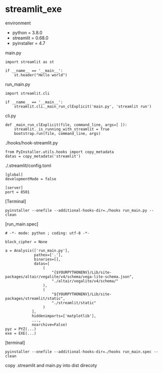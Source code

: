 # streamlit_exe

environment

- python = 3.8.0
- streamlit = 0.68.0
- pyinstaller = 4.7

main.py
```
import streamlit as st

if __name__ == '__main__':
    st.header("Hello world")
```
run_main.py
```
import streamlit.cli

if __name__ == '__main__':
    streamlit.cli._main_run_clExplicit('main.py', 'streamlit run')
```
cli.py
```
def _main_run_clExplicit(file, command_line, args=[ ]):
    streamlit._is_running_with_streamlit = True
    bootstrap.run(file, command_line, args)
```
./hooks/hook-streamlit.py
```
from PyInstaller.utils.hooks import copy_metadata
datas = copy_metadata('streamlit')
```
./.streamlit/config.toml
```
[global]
developmentMode = false

[server]
port = 8501
```
[Terminal]
```
pyinstaller --onefile --additional-hooks-dir=./hooks run_main.py --clean
```
[run_main.spec]
```
# -*- mode: python ; coding: utf-8 -*-

block_cipher = None

a = Analysis(['run_main.py'],
             pathex=['.'],
             binaries=[],
             datas=[
                 (
                     "{$YOURPYTHONENV}/Lib/site-packages/altair/vegalite/v4/schema/vega-lite-schema.json",
                     "./altair/vegalite/v4/schema/"
                 ),
                 (
                     "${YOURPYTHONENV}/Lib/site-packages/streamlit/static",
                     "./streamlit/static"
                 )
            ],
            hiddenimports=['matplotlib'],
            ...,
            noarchive=False)
pyz = PYZ(...)
exe = EXE(...)
```
[terminal]
```
pyinstaller --onefile --additional-hooks-dir=./hooks run_main.spec --clean
```
copy .streamlit and main.py into dist direcoty
